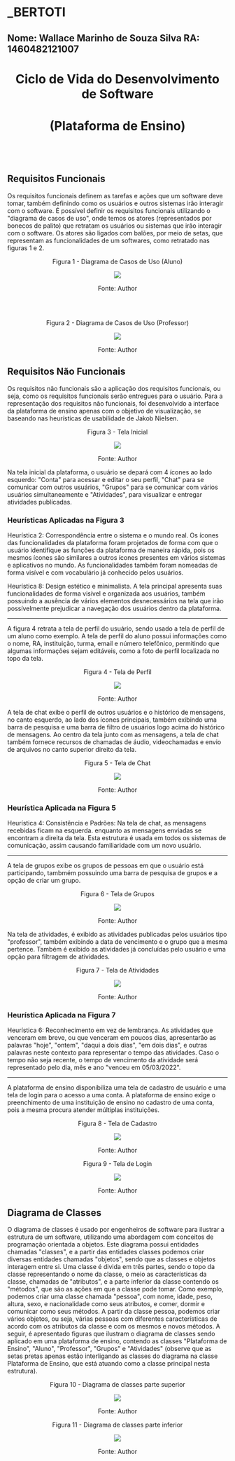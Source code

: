 # _BERTOTI

## Nome: Wallace Marinho de Souza Silva                RA: 1460482121007

# <p align="center"> Ciclo de Vida do Desenvolvimento de Software <p/>
# <p align="center"> (Plataforma de Ensino) <p/>

<br><br>
## Requisitos Funcionais

Os requisitos funcionais definem as tarefas e ações que um software deve tomar, também definindo como os usuários e outros sistemas irão interagir com o software.
É possível definir os requisitos funcionais utilizando o "diagrama de casos de uso", onde temos os atores (representados por bonecos de palito) que retratam os usuários
ou sistemas que irão interagir com o software. Os atores são ligados com balões, por meio de setas, que representam as funcionalidades de um softwares, como retratado
nas figuras 1 e 2.
<br>


<p align="center">Figura 1 - Diagrama de Casos de Uso (Aluno) </p>

 <div align="center"> 
<img src="https://user-images.githubusercontent.com/91164489/157929197-510fe614-6bbb-4818-bb5f-d2a1367c8b40.PNG" />
 </div> 
  
<p align="center">Fonte: Author </p> 
  <br>
  <br>
  
  <p align="center">Figura 2 - Diagrama de Casos de Uso (Professor) </p>
  
  <div align="center"> 
  <img src="https://user-images.githubusercontent.com/91164489/157933047-f1e074fd-e518-474a-857b-e1051da65310.PNG" />
   </div>
   
   <p align="center">Fonte: Author </p>

   ## Requisitos Não Funcionais
   
   Os requisitos não funcionais são a aplicação dos requisitos funcionais, ou seja, como os requisitos funcionais serão entregues para o usuário. Para a representação dos
   requisitos não funcionais, foi desenvolvido a interface da plataforma de ensino apenas com o objetivo de visualização, se baseando nas heurísticas de usabilidade de
   Jakob Nielsen.
   
   
   
   <p align="center"> Figura 3 - Tela Inicial </p>
   
   <div align="center">
   <img src="https://user-images.githubusercontent.com/91164489/157936210-8a141475-d5ac-4a25-b188-c9204925f35a.PNG" />
   </div>
   
   <p align="center">Fonte: Author </p>
   
   Na tela inicial da plataforma, o usuário se depará com 4 ícones ao lado esquerdo: "Conta" para acessar e editar o seu perfil, "Chat" para se comunicar com outros
   usuários, "Grupos" para se comunicar com vários usuários simultaneamente e "Atividades", para visualizar e entregar atividades publícadas.
   
   ### Heurísticas Aplicadas na Figura 3
   Heurística 2: Correspondência entre o sistema e o mundo real. Os ícones das funcionalidades da plataforma foram projetados de forma com que o usuário identifique
   as funções da plataforma de maneira rápida, pois os mesmos ícones são similares a outros ícones presentes em vários sistemas e aplicativos no mundo. As funcionalidades
   também foram nomeadas de forma visível e com vocabulário já conhecido pelos usuários.
   
   Heurística 8: Design estético e minimalista. A tela principal apresenta suas funcionalidades de forma visível e organizada aos usuários, também possuindo a ausência
   de vários elementos desnecessários na tela que irão possívelmente prejudicar a navegação dos usuários dentro da plataforma.
   
  -----------------------------------------------------------------------------------------------------------------------------------------------------------------------------
  
   A figura 4 retrata a tela de perfil do usuário, sendo usado a tela de perfil de um aluno como exemplo. A tela de perfil do aluno possui informações como o nome, RA,
   instituição, turma, email e número telefônico, permitindo que algumas informações sejam editáveis, como a foto de perfil localizada no topo da tela.
  
  
   <p align="center"> Figura 4 - Tela de Perfil </p>
  
   <div align="center">
   <img src="https://user-images.githubusercontent.com/91164489/157964167-9068ce54-6c1b-4b4a-b165-c032ab72de78.PNG" />
   </div>
   
   <p align="center">Fonte: Author </p>
   
   A tela de chat exibe o perfil de outros usuários e o histórico de mensagens, no canto esquerdo, ao lado dos ícones principais, também exibindo uma barra de pesquisa e 
   uma barra de filtro de usuários logo acima do histórico de mensagens. Ao centro da tela junto com as mensagens, a tela de chat também fornece recursos de chamadas de
   áudio, videochamadas e envio de arquivos no canto superior direito da tela.
   
   
   
    
   <p align="center"> Figura 5 - Tela de Chat </p>
    
   <div align="center">
   <img src="https://user-images.githubusercontent.com/91164489/157976201-a05430fe-3279-44e4-af74-6596dd1c53c5.PNG" />
   </div>
  
   <p align="center">Fonte: Author </p>
   
   
   
   ### Heurística Aplicada na Figura 5
   Heurística 4: Consistência e Padrões: Na tela de chat, as mensagens recebidas ficam na esquerda. enquanto as mensagens enviadas se encontram a direita da tela.
   Esta estrutura é usada em todos os sistemas de comunicação, assim causando familiaridade com um novo usuário.
   
   -----------------------------------------------------------------------------------------------------------------------------------------------------------------------------
   
   A tela de grupos exibe os grupos de pessoas em que o usuário está participando, tambmém possuindo uma barra de pesquisa de grupos e a opção de criar um grupo.
   
   
   
   
   <p align="center"> Figura 6 - Tela de Grupos </p>
   
   <div align="center">
   <img src="https://user-images.githubusercontent.com/91164489/157978022-ce3136fe-94f5-425f-b9fe-1ca9cddb1484.PNG" />
   </div>
 
   <p align="center">Fonte: Author </p>  
   
   Na tela de atividades, é exibido as atividades publicadas pelos usuários tipo "professor", também exibindo a data de vencimento e o grupo que a mesma pertence.
   Também é exibido as atividades já concluídas pelo usuário e uma opção para filtragem de atividades.
   
   



  <p align="center"> Figura 7 - Tela de Atividades </p>
    
  <div align="center">
  <img src="https://user-images.githubusercontent.com/91164489/157980871-c9cd546b-36f0-4889-add2-b88245cdcbb8.PNG" />
  </div>
  
   <p align="center">Fonte: Author </p>  
   
   
   
   ### Heurística Aplicada na Figura 7
   
   Heurística 6: Reconhecimento em vez de lembrança. As atividades que venceram em breve, ou que venceram em poucos dias, apresentarão as palavras "hoje", "ontem", "daqui a dois    dias", "em dois dias", e outras palavras neste contexto para representar o tempo das atividades. Caso o tempo não seja recente, o tempo de vencimento da atividade será          representado pelo dia, mês e ano "venceu em 05/03/2022".
   
   --------------- -------------------------------------------------------------------------------------------------------------------------------------------------------------
   
   
   A plataforma de ensino disponibiliza uma tela de cadastro de usuário e uma tela de login para o acesso a uma conta. A plataforma de ensino exige o preenchimento de uma
   instituição de ensino no cadastro de uma conta, pois a mesma procura atender múltiplas instituições.
   
   
   
   
   <p align="center"> Figura 8 - Tela de Cadastro </p>
   
   <div align="center">
   <img src="https://user-images.githubusercontent.com/91164489/157984079-af135aaa-6f00-41ca-969d-0103d9ab0d39.PNG" />
   </div>
   
   <p align="center">Fonte: Author </p> 
    
    
    
   <p align="center"> Figura 9 - Tela de Login </p>
       
   <div align="center">
   <img src="https://user-images.githubusercontent.com/91164489/157984220-94c8994c-c950-42ac-90fa-bbd530652fdf.PNG" />
   </div>
   
   <p align="center">Fonte: Author </p>
   
   
   ## Diagrama de Classes
   
   O diagrama de classes é usado por engenheiros de software para ilustrar a estrutura de um software, utilizando uma abordagem com conceitos de programação orientada a
   objetos. Este diagrama possui entidades chamadas "classes", e a partir das entidades classes podemos criar diversas entidades chamadas "objetos", sendo que as classes e      objetos interagem entre si. Uma classe é divida
   em três partes, sendo o topo da classe representando o nome da classe, o meio as características da classe, chamadas de "atributos", e a parte inferior da classe contendo
   os "métodos", que são as ações em que a classe pode tomar. Como exemplo, podemos criar uma classe chamada "pessoa", com nome, idade, peso, altura, sexo, e nacionalidade
   como seus atributos, e comer, dormir e comunicar como seus métodos. A partir da classe pessoa, podemos criar vários objetos, ou seja, várias pessoas com diferentes  características de acordo com os atributos da classe e com os mesmos e novos métodos.
   A seguir, é apresentado figuras que ilustram o diagrama de classes sendo aplicado em uma plataforma de ensino, contendo as classes "Plataforma de Ensino", "Aluno", 
   "Professor", "Grupos" e "Atividades" (observe que as setas pretas apenas estão interligando as classes do diagrama na classe Plataforma de Ensino, que está atuando
   como a classe principal nesta estrutura).
   
   
   
   
  

   <p align="center"> Figura 10 - Diagrama de classes parte superior </p>
   
   <div align="center">
   <img src= "https://user-images.githubusercontent.com/91164489/158909497-2cc681ab-78c1-4833-8137-2e40404b5d72.PNG" />
   </div>
   
   <p align="center">Fonte: Author </p>
   
   
   <p align="center"> Figura 11 - Diagrama de classes parte inferior </p>
   
   <div align="center">
   <img src="https://user-images.githubusercontent.com/91164489/157987140-de9d9b26-2ed2-438b-b20b-62da3f72b52f.PNG" />
   </div>
   
   <p align="center">Fonte: Author </p>
   
   
   
